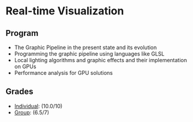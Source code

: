 # Real-time Visualization

## Program

* The Graphic Pipeline in the present state and its evolution
* Programming the graphic pipeline using languages like GLSL
* Local lighting algorithms and graphic effects and their implementation on GPUs
* Performance analysis for GPU solutions

## Grades

* [Individual](VTR/Project/Individual): (10.0/10)
* [Group](VTR/Project/Group): (6.5/7)